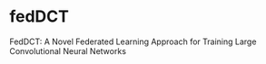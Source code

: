 # fedDCT
FedDCT: A Novel Federated Learning Approach for Training Large Convolutional Neural Networks
